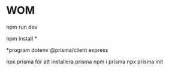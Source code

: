 # WOM


npm run dev

npm install *

*program
dotenv @prisma/client
express


npx prisma för att installera prisma
npm i prisma
npx prisma init